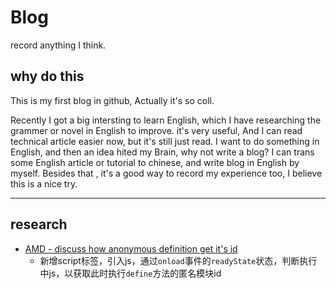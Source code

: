 # Blog

record anything I think.

## why do this

This is my first blog in github, Actually it's so coll.

Recently I got a big intersting to learn English, which I have researching the grammer or novel in English to improve. it's very useful, And I can read technical article easier now, but it's still just read. I want to do something in English, and then an idea hited my Brain, why not write a blog? I can trans some English article or tutorial to chinese, and write blog in English by myself. Besides that , it's a good way to record my experience too, I believe this is a nice try.


----

## research

- [AMD - discuss how anonymous
definition get it's id](https://groups.google.com/forum/#!topic/commonjs/WjNY7ONeaI4)
  - 新增script标签，引入js，通过`onload`事件的`readyState`状态，判断执行中js，以获取此时执行`define`方法的匿名模块id
